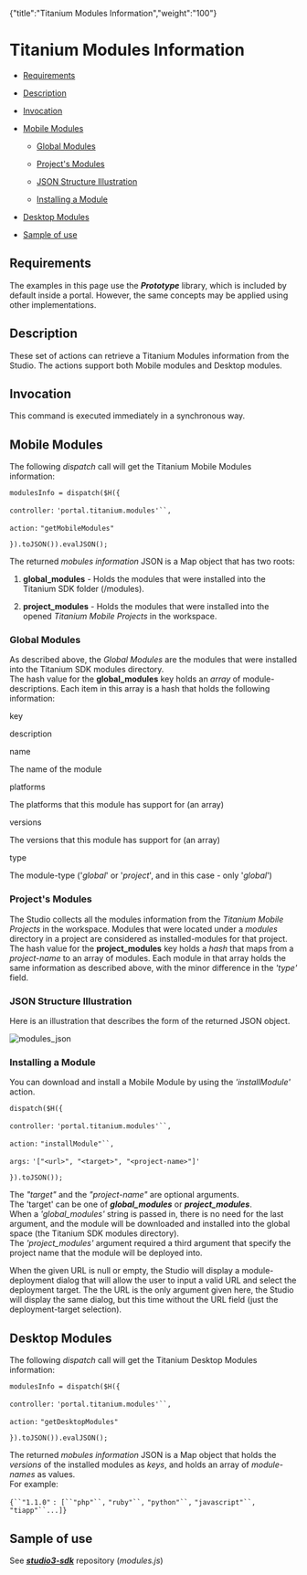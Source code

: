 {"title":"Titanium Modules Information","weight":"100"} 

# Titanium Modules Information

*   [Requirements](#Requirements)
    
*   [Description](#Description)
    
*   [Invocation](#Invocation)
    
*   [Mobile Modules](#MobileModules)
    
    *   [Global Modules](#GlobalModules)
        
    *   [Project's Modules](#Project'sModules)
        
    *   [JSON Structure Illustration](#JSONStructureIllustration)
        
    *   [Installing a Module](#InstallingaModule)
        
*   [Desktop Modules](#DesktopModules)
    
*   [Sample of use](#Sampleofuse)
    

## Requirements

The examples in this page use the _**Prototype**_ library, which is included by default inside a portal. However, the same concepts may be applied using other implementations.

## Description

These set of actions can retrieve a Titanium Modules information from the Studio. The actions support both Mobile modules and Desktop modules.

## Invocation

This command is executed immediately in a synchronous way.

## Mobile Modules

The following _dispatch_ call will get the Titanium Mobile Modules information:

`modulesInfo = dispatch($H({`

`controller:` `'portal.titanium.modules'``,`

`action:` `"getMobileModules"`

`}).toJSON()).evalJSON();`

The returned _mobules information_ JSON is a Map object that has two roots:

1.  **global\_modules** - Holds the modules that were installed into the Titanium SDK folder (<sdk-dir>/modules).
    
2.  **project\_modules** - Holds the modules that were installed into the opened _Titanium Mobile Projects_ in the workspace.
    

### Global Modules

As described above, the _Global Modules_ are the modules that were installed into the Titanium SDK modules directory.  
The hash value for the **global\_modules** key holds an _array_ of module-descriptions. Each item in this array is a hash that holds the following information:

key

description

name

The name of the module

platforms

The platforms that this module has support for (an array)

versions

The versions that this module has support for (an array)

type

The module-type ('_global_' or '_project_', and in this case - only '_global_')

### Project's Modules

The Studio collects all the modules information from the _Titanium Mobile Projects_ in the workspace. Modules that were located under a _modules_ directory in a project are considered as installed-modules for that project.  
The hash value for the **project\_modules** key holds a _hash_ that maps from a _project-name_ to an array of modules. Each module in that array holds the same information as described above, with the minor difference in the _'type'_ field.

### JSON Structure Illustration

Here is an illustration that describes the form of the returned JSON object.

![modules_json](/Images/appc/download/attachments/30083163/modules_json.png)

### Installing a Module

You can download and install a Mobile Module by using the _'installModule'_ action.

`dispatch($H({`

`controller:` `'portal.titanium.modules'``,`

`action:` `"installModule"``,`

`args:` `'["<url>", "<target>", "<project-name>"]'`

`}).toJSON());`

The _"target"_ and the _"project-name"_ are optional arguments.  
The 'target' can be one of _**global\_modules**_ or _**project\_modules**_.  
When a _'global\_modules'_ string is passed in, there is no need for the last argument, and the module will be downloaded and installed into the global space (the Titanium SDK modules directory).  
The _'project\_modules'_ argument required a third argument that specify the project name that the module will be deployed into.

When the given URL is null or empty, the Studio will display a module-deployment dialog that will allow the user to input a valid URL and select the deployment target. The the URL is the only argument given here, the Studio will display the same dialog, but this time without the URL field (just the deployment-target selection).

## Desktop Modules

The following _dispatch_ call will get the Titanium Desktop Modules information:

`modulesInfo = dispatch($H({`

`controller:` `'portal.titanium.modules'``,`

`action:` `"getDesktopModules"`

`}).toJSON()).evalJSON();`

The returned _mobules information_ JSON is a Map object that holds the _versions_ of the installed modules as _keys_, and holds an array of _module-names_ as values.  
For example:

`{``"1.1.0"` `: [``"php"``,` `"ruby"``,` `"python"``,` `"javascript"``,` `"tiapp"``...]}`

## Sample of use

See _**[studio3-sdk](https://github.com/aptana/studio3-sdk)**_ repository (_modules.js_)